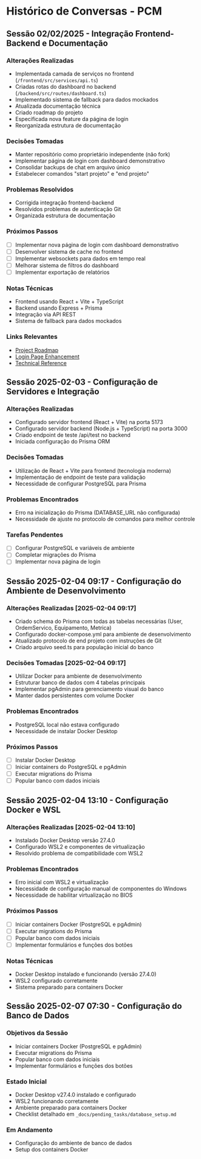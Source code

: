 # Histórico de Conversas - PCM

## Sessão 02/02/2025 - Integração Frontend-Backend e Documentação

### Alterações Realizadas
- Implementada camada de serviços no frontend (`/frontend/src/services/api.ts`)
- Criadas rotas do dashboard no backend (`/backend/src/routes/dashboard.ts`)
- Implementado sistema de fallback para dados mockados
- Atualizada documentação técnica
- Criado roadmap do projeto
- Especificada nova feature da página de login
- Reorganizada estrutura de documentação

### Decisões Tomadas
- Manter repositório como proprietário independente (não fork)
- Implementar página de login com dashboard demonstrativo
- Consolidar backups de chat em arquivo único
- Estabelecer comandos "start projeto" e "end projeto"

### Problemas Resolvidos
- Corrigida integração frontend-backend
- Resolvidos problemas de autenticação Git
- Organizada estrutura de documentação

### Próximos Passos
- [ ] Implementar nova página de login com dashboard demonstrativo
- [ ] Desenvolver sistema de cache no frontend
- [ ] Implementar websockets para dados em tempo real
- [ ] Melhorar sistema de filtros do dashboard
- [ ] Implementar exportação de relatórios

### Notas Técnicas
- Frontend usando React + Vite + TypeScript
- Backend usando Express + Prisma
- Integração via API REST
- Sistema de fallback para dados mockados

### Links Relevantes
- [Project Roadmap](./_docs/technical/project_roadmap.md)
- [Login Page Enhancement](./_docs/technical/login_page_enhancement.md)
- [Technical Reference](./_docs/technical_reference.md)

## Sessão 2025-02-03 - Configuração de Servidores e Integração

### Alterações Realizadas
- Configurado servidor frontend (React + Vite) na porta 5173
- Configurado servidor backend (Node.js + TypeScript) na porta 3000
- Criado endpoint de teste /api/test no backend
- Iniciada configuração do Prisma ORM

### Decisões Tomadas
- Utilização de React + Vite para frontend (tecnologia moderna)
- Implementação de endpoint de teste para validação
- Necessidade de configurar PostgreSQL para Prisma

### Problemas Encontrados
- Erro na inicialização do Prisma (DATABASE_URL não configurada)
- Necessidade de ajuste no protocolo de comandos para melhor controle

### Tarefas Pendentes
- [ ] Configurar PostgreSQL e variáveis de ambiente
- [ ] Completar migrações do Prisma
- [ ] Implementar nova página de login

## Sessão 2025-02-04 09:17 - Configuração do Ambiente de Desenvolvimento

### Alterações Realizadas [2025-02-04 09:17]
- Criado schema do Prisma com todas as tabelas necessárias (User, OrdemServico, Equipamento, Metrica)
- Configurado docker-compose.yml para ambiente de desenvolvimento
- Atualizado protocolo de end projeto com instruções de Git
- Criado arquivo seed.ts para população inicial do banco

### Decisões Tomadas [2025-02-04 09:17]
- Utilizar Docker para ambiente de desenvolvimento
- Estruturar banco de dados com 4 tabelas principais
- Implementar pgAdmin para gerenciamento visual do banco
- Manter dados persistentes com volume Docker

### Problemas Encontrados
- PostgreSQL local não estava configurado
- Necessidade de instalar Docker Desktop

### Próximos Passos
- [ ] Instalar Docker Desktop
- [ ] Iniciar containers do PostgreSQL e pgAdmin
- [ ] Executar migrations do Prisma
- [ ] Popular banco com dados iniciais

## Sessão 2025-02-04 13:10 - Configuração Docker e WSL

### Alterações Realizadas [2025-02-04 13:10]
- Instalado Docker Desktop versão 27.4.0
- Configurado WSL2 e componentes de virtualização
- Resolvido problema de compatibilidade com WSL2

### Problemas Encontrados
- Erro inicial com WSL2 e virtualização
- Necessidade de configuração manual de componentes do Windows
- Necessidade de habilitar virtualização no BIOS

### Próximos Passos
- [ ] Iniciar containers Docker (PostgreSQL e pgAdmin)
- [ ] Executar migrations do Prisma
- [ ] Popular banco com dados iniciais
- [ ] Implementar formulários e funções dos botões

### Notas Técnicas
- Docker Desktop instalado e funcionando (versão 27.4.0)
- WSL2 configurado corretamente
- Sistema preparado para containers Docker

## Sessão 2025-02-07 07:30 - Configuração do Banco de Dados

### Objetivos da Sessão
- Iniciar containers Docker (PostgreSQL e pgAdmin)
- Executar migrations do Prisma
- Popular banco com dados iniciais
- Implementar formulários e funções dos botões

### Estado Inicial
- Docker Desktop v27.4.0 instalado e configurado
- WSL2 funcionando corretamente
- Ambiente preparado para containers Docker
- Checklist detalhado em `_docs/pending_tasks/database_setup.md`

### Em Andamento
- Configuração do ambiente de banco de dados
- Setup dos containers Docker
